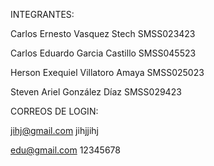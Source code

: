 
INTEGRANTES:

Carlos Ernesto Vasquez Stech
SMSS023423

Carlos Eduardo Garcia Castillo
SMSS045523

Herson Exequiel Villatoro Amaya
SMSS025023

Steven Ariel González Díaz
SMSS029423

CORREOS DE LOGIN:

jihj@gmail.com
jihjjihj

edu@gmail.com
12345678
